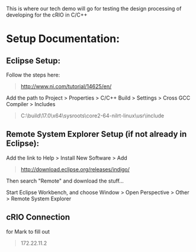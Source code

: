 This is where our tech demo will go for testing the design processing of developing for the cRIO in C/C++ 

# Setup Documentation:


## Eclipse Setup:

Follow the steps here:
> http://www.ni.com/tutorial/14625/en/

Add the path to Project > Properties > C/C++ Build > Settings > Cross GCC Compiler > Includes 
> C:\build\17.0\x64\sysroots\core2-64-nilrt-linux\usr\include


## Remote System Explorer Setup (if not already in Eclipse):

Add the link to Help > Install New Software > Add  
> http://download.eclipse.org/releases/indigo/

Then search "Remote" and download the stuff...

Start Eclipse Workbench, and choose Window > Open Perspective > Other > Remote System Explorer

## cRIO Connection
for Mark to fill out

> 172.22.11.2
